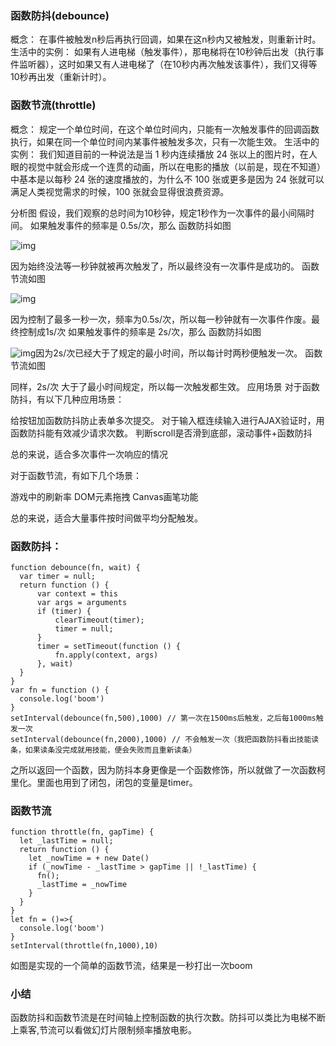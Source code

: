 ### 函数防抖(debounce)

概念： 在事件被触发n秒后再执行回调，如果在这n秒内又被触发，则重新计时。
生活中的实例： 如果有人进电梯（触发事件），那电梯将在10秒钟后出发（执行事件监听器），这时如果又有人进电梯了（在10秒内再次触发该事件），我们又得等10秒再出发（重新计时）。

### 函数节流(throttle)

概念： 规定一个单位时间，在这个单位时间内，只能有一次触发事件的回调函数执行，如果在同一个单位时间内某事件被触发多次，只有一次能生效。
生活中的实例： 我们知道目前的一种说法是当 1 秒内连续播放 24 张以上的图片时，在人眼的视觉中就会形成一个连贯的动画，所以在电影的播放（以前是，现在不知道）中基本是以每秒 24 张的速度播放的，为什么不 100 张或更多是因为 24 张就可以满足人类视觉需求的时候，100 张就会显得很浪费资源。


分析图
假设，我们观察的总时间为10秒钟，规定1秒作为一次事件的最小间隔时间。
如果触发事件的频率是 0.5s/次，那么
函数防抖如图

![img](http://mmbiz.qpic.cn/mmbiz_png/1NOXMW586usu7n2YeuOZySic2Dlpib5EmI6H2GkqD2dLHDCqWAHXmUAJffI9rhtGLuvibuhJf1ao4NxcyGHVZiaBQA/640?wx_fmt=png&tp=webp&wxfrom=5&wx_lazy=1&wx_co=1)

因为始终没法等一秒钟就被再次触发了，所以最终没有一次事件是成功的。
函数节流如图

![img](http://mmbiz.qpic.cn/mmbiz_png/1NOXMW586usu7n2YeuOZySic2Dlpib5EmIfqCNOpeRaU78uPeQujKntdOrWsibTXt7w9eaCS2Tgw0ricUia7iaLlrrTw/640?wx_fmt=png&tp=webp&wxfrom=5&wx_lazy=1&wx_co=1)

因为控制了最多一秒一次，频率为0.5s/次，所以每一秒钟就有一次事件作废。最终控制成1s/次
如果触发事件的频率是 2s/次，那么
函数防抖如图

![img](http://mmbiz.qpic.cn/mmbiz_png/1NOXMW586usu7n2YeuOZySic2Dlpib5EmIloaGbDxgSMMMgHKop2xIDynYZvKH4axBVGNDibOmvF4RCm5NhdkwXCw/640?wx_fmt=png&tp=webp&wxfrom=5&wx_lazy=1&wx_co=1)因为2s/次已经大于了规定的最小时间，所以每计时两秒便触发一次。
函数节流如图

同样，2s/次 大于了最小时间规定，所以每一次触发都生效。
应用场景
对于函数防抖，有以下几种应用场景：

给按钮加函数防抖防止表单多次提交。
对于输入框连续输入进行AJAX验证时，用函数防抖能有效减少请求次数。
判断scroll是否滑到底部，滚动事件+函数防抖

总的来说，适合多次事件一次响应的情况

对于函数节流，有如下几个场景：

游戏中的刷新率
DOM元素拖拽
Canvas画笔功能

总的来说，适合大量事件按时间做平均分配触发。

### 函数防抖：

```
function debounce(fn, wait) {
  var timer = null;
  return function () {
      var context = this
      var args = arguments
      if (timer) {
          clearTimeout(timer);
          timer = null;
      }
      timer = setTimeout(function () {
          fn.apply(context, args)
      }, wait)
  }
}
var fn = function () {
  console.log('boom')
}
setInterval(debounce(fn,500),1000) // 第一次在1500ms后触发，之后每1000ms触发一次
setInterval(debounce(fn,2000),1000) // 不会触发一次（我把函数防抖看出技能读条，如果读条没完成就用技能，便会失败而且重新读条）
```

之所以返回一个函数，因为防抖本身更像是一个函数修饰，所以就做了一次函数柯里化。里面也用到了闭包，闭包的变量是timer。

### 函数节流

```
function throttle(fn, gapTime) {
  let _lastTime = null;
  return function () {
    let _nowTime = + new Date()
    if (_nowTime - _lastTime > gapTime || !_lastTime) {
      fn();
      _lastTime = _nowTime
    }
  }
}
let fn = ()=>{
  console.log('boom')
}
setInterval(throttle(fn,1000),10)
```

如图是实现的一个简单的函数节流，结果是一秒打出一次boom

### 小结

函数防抖和函数节流是在时间轴上控制函数的执行次数。防抖可以类比为电梯不断上乘客,节流可以看做幻灯片限制频率播放电影。